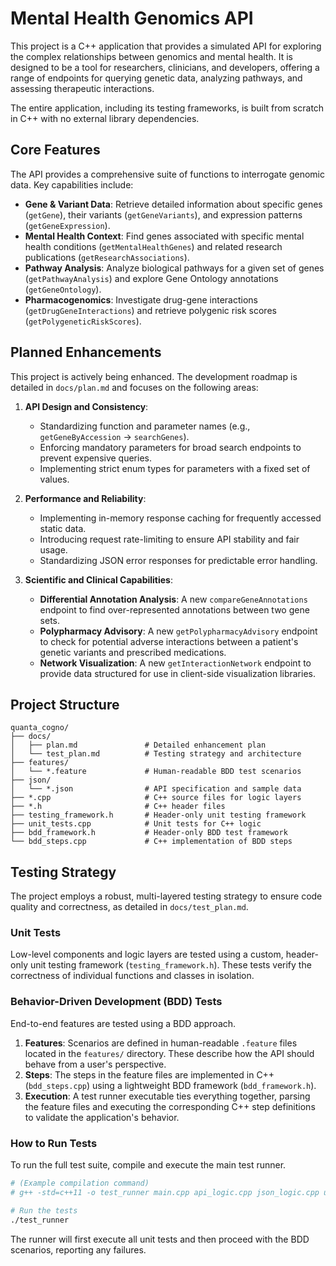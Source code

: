 # Mental Health Genomics API

This project is a C++ application that provides a simulated API for exploring the complex relationships between genomics and mental health. It is designed to be a tool for researchers, clinicians, and developers, offering a range of endpoints for querying genetic data, analyzing pathways, and assessing therapeutic interactions.

The entire application, including its testing frameworks, is built from scratch in C++ with no external library dependencies.

## Core Features

The API provides a comprehensive suite of functions to interrogate genomic data. Key capabilities include:

*   **Gene & Variant Data**: Retrieve detailed information about specific genes (`getGene`), their variants (`getGeneVariants`), and expression patterns (`getGeneExpression`).
*   **Mental Health Context**: Find genes associated with specific mental health conditions (`getMentalHealthGenes`) and related research publications (`getResearchAssociations`).
*   **Pathway Analysis**: Analyze biological pathways for a given set of genes (`getPathwayAnalysis`) and explore Gene Ontology annotations (`getGeneOntology`).
*   **Pharmacogenomics**: Investigate drug-gene interactions (`getDrugGeneInteractions`) and retrieve polygenic risk scores (`getPolygeneticRiskScores`).

## Planned Enhancements

This project is actively being enhanced. The development roadmap is detailed in `docs/plan.md` and focuses on the following areas:

1.  **API Design and Consistency**:
    *   Standardizing function and parameter names (e.g., `getGeneByAccession` -> `searchGenes`).
    *   Enforcing mandatory parameters for broad search endpoints to prevent expensive queries.
    *   Implementing strict enum types for parameters with a fixed set of values.

2.  **Performance and Reliability**:
    *   Implementing in-memory response caching for frequently accessed static data.
    *   Introducing request rate-limiting to ensure API stability and fair usage.
    *   Standardizing JSON error responses for predictable error handling.

3.  **Scientific and Clinical Capabilities**:
    *   **Differential Annotation Analysis**: A new `compareGeneAnnotations` endpoint to find over-represented annotations between two gene sets.
    *   **Polypharmacy Advisory**: A new `getPolypharmacyAdvisory` endpoint to check for potential adverse interactions between a patient's genetic variants and prescribed medications.
    *   **Network Visualization**: A new `getInteractionNetwork` endpoint to provide data structured for use in client-side visualization libraries.

## Project Structure

```
quanta_cogno/
├── docs/
│   ├── plan.md               # Detailed enhancement plan
│   └── test_plan.md          # Testing strategy and architecture
├── features/
│   └── *.feature             # Human-readable BDD test scenarios
├── json/
│   └── *.json                # API specification and sample data
├── *.cpp                     # C++ source files for logic layers
├── *.h                       # C++ header files
├── testing_framework.h       # Header-only unit testing framework
├── unit_tests.cpp            # Unit tests for C++ logic
├── bdd_framework.h           # Header-only BDD test framework
└── bdd_steps.cpp             # C++ implementation of BDD steps
```

## Testing Strategy

The project employs a robust, multi-layered testing strategy to ensure code quality and correctness, as detailed in `docs/test_plan.md`.

### Unit Tests

Low-level components and logic layers are tested using a custom, header-only unit testing framework (`testing_framework.h`). These tests verify the correctness of individual functions and classes in isolation.

### Behavior-Driven Development (BDD) Tests

End-to-end features are tested using a BDD approach.

1.  **Features**: Scenarios are defined in human-readable `.feature` files located in the `features/` directory. These describe how the API should behave from a user's perspective.
2.  **Steps**: The steps in the feature files are implemented in C++ (`bdd_steps.cpp`) using a lightweight BDD framework (`bdd_framework.h`).
3.  **Execution**: A test runner executable ties everything together, parsing the feature files and executing the corresponding C++ step definitions to validate the application's behavior.

### How to Run Tests

To run the full test suite, compile and execute the main test runner.

```bash
# (Example compilation command)
# g++ -std=c++11 -o test_runner main.cpp api_logic.cpp json_logic.cpp unit_tests.cpp bdd_steps.cpp

# Run the tests
./test_runner
```

The runner will first execute all unit tests and then proceed with the BDD scenarios, reporting any failures.